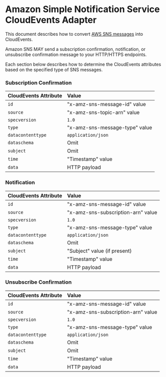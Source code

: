# Amazon Simple Notification Service CloudEvents Adapter

This document describes how to convert
[AWS SNS messages][sns-messages]
into CloudEvents.

Amazon SNS MAY send a subscription confirmation, notification, or unsubscribe confirmation message to your HTTP/HTTPS endpoints.

Each section below describes how to determine the CloudEvents attributes
based on the specified type of SNS messages.

### Subscription Confirmation

| CloudEvents Attribute | Value                                           |
| :-------------------- | :---------------------------------------------- |
| `id`                  | "x-amz-sns-message-id" value |
| `source`              | "x-amz-sns-topic-arn" value |
| `specversion`         | `1.0`                                           |
| `type`                | "x-amz-sns-message-type" value    |
| `datacontenttype`     | `application/json`         |
| `dataschema`          | Omit                                            |
| `subject`             | Omit                        |
| `time`                | "Timestamp" value                               |
| `data`                | HTTP payload                                       |

### Notification

| CloudEvents Attribute | Value                                           |
| :-------------------- | :---------------------------------------------- |
| `id`                  | "x-amz-sns-message-id" value |
| `source`              | "x-amz-sns-subscription-arn" value |
| `specversion`         | `1.0`                                           |
| `type`                | "x-amz-sns-message-type" value    |
| `datacontenttype`     | `application/json`         |
| `dataschema`          | Omit                                            |
| `subject`             | "Subject" value (if present)                    |
| `time`                | "Timestamp" value                               |
| `data`                | HTTP payload                                       |

### Unsubscribe Confirmation

| CloudEvents Attribute | Value                                           |
| :-------------------- | :---------------------------------------------- |
| `id`                  | "x-amz-sns-message-id" value |
| `source`              | "x-amz-sns-subscription-arn" value |
| `specversion`         | `1.0`                                           |
| `type`                | "x-amz-sns-message-type" value    |
| `datacontenttype`     | `application/json`         |
| `dataschema`          | Omit                                            |
| `subject`             | Omit                    |
| `time`                | "Timestamp" value                               |
| `data`                | HTTP payload                                       |

[sns-messages]: https://docs.aws.amazon.com/sns/latest/dg/sns-message-and-json-formats.html